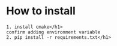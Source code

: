 # How to install

```
1. install cmake</h1>
confirm adding environment variable
2. pip install -r requirements.txt</h1>
```

